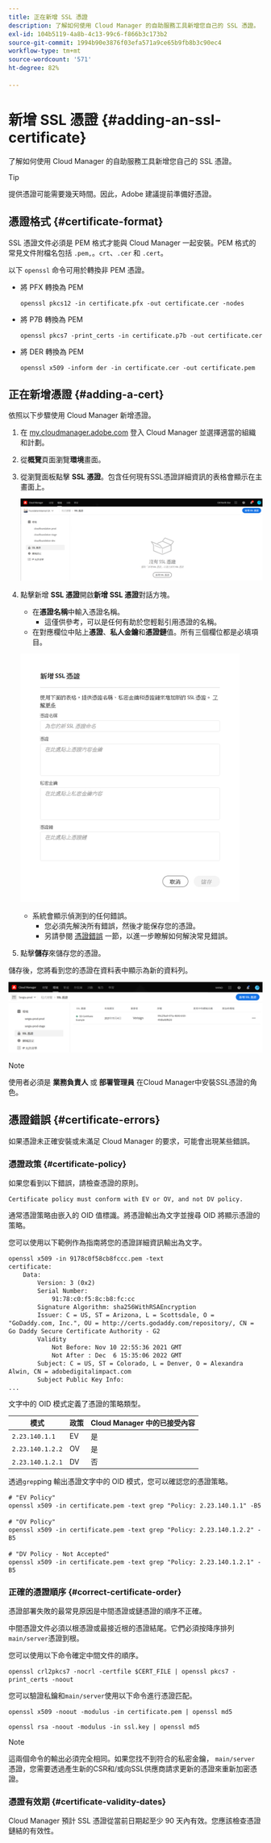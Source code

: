 ```yaml
---
title: 正在新增 SSL 憑證
description: 了解如何使用 Cloud Manager 的自助服務工具新增您自己的 SSL 憑證。
exl-id: 104b5119-4a8b-4c13-99c6-f866b3c173b2
source-git-commit: 1994b90e3876f03efa571a9ce65b9fb8b3c90ec4
workflow-type: tm+mt
source-wordcount: '571'
ht-degree: 82%

---
```


# 新增 SSL 憑證 {#adding-an-ssl-certificate}

了解如何使用 Cloud Manager 的自助服務工具新增您自己的 SSL 憑證。

>[!TIP]
>
>提供憑證可能需要幾天時間。因此，Adobe 建議提前準備好憑證。

## 憑證格式 {#certificate-format}

SSL 憑證文件必須是 PEM 格式才能與 Cloud Manager 一起安裝。PEM 格式的常見文件附檔名包括 `.pem,`。`crt`、`.cer` 和 `.cert`。

以下 `openssl` 命令可用於轉換非 PEM 憑證。

* 將 PFX 轉換為 PEM

  ```shell
  openssl pkcs12 -in certificate.pfx -out certificate.cer -nodes
  ```

* 將 P7B 轉換為 PEM

  ```shell
  openssl pkcs7 -print_certs -in certificate.p7b -out certificate.cer
  ```

* 將 DER 轉換為 PEM

  ```shell
  openssl x509 -inform der -in certificate.cer -out certificate.pem
  ```

## 正在新增憑證 {#adding-a-cert}

依照以下步驟使用 Cloud Manager 新增憑證。

1. 在 [my.cloudmanager.adobe.com](https://my.cloudmanager.adobe.com/) 登入 Cloud Manager 並選擇適當的組織和計劃。

1. 從&#x200B;**概覽**&#x200B;頁面瀏覽&#x200B;**環境**&#x200B;畫面。

1. 從瀏覽面板點擊 **SSL 憑證**。包含任何現有SSL憑證詳細資訊的表格會顯示在主畫面上。

   ![新增 SSL 憑證](/help/implementing/cloud-manager/assets/ssl/ssl-cert-1.png)

1. 點擊新增 **SSL 憑證**&#x200B;開啟&#x200B;**新增 SSL 憑證**&#x200B;對話方塊。

   * 在&#x200B;**憑證名稱**&#x200B;中輸入憑證名稱。
      * 這僅供參考，可以是任何有助於您輕鬆引用憑證的名稱。
   * 在對應欄位中貼上&#x200B;**憑證**、**私人金鑰**&#x200B;和&#x200B;**憑證鏈**&#x200B;值。所有三個欄位都是必填項目。

   ![新增憑證對話方塊](/help/implementing/cloud-manager/assets/ssl/ssl-cert-02.png)

   * 系統會顯示偵測到的任何錯誤。
      * 您必須先解決所有錯誤，然後才能保存您的憑證。
      * 另請參閱 [憑證錯誤](#certificate-errors) 一節，以進一步瞭解如何解決常見錯誤。

1. 點擊&#x200B;**儲存**&#x200B;來儲存您的憑證。

儲存後，您將看到您的憑證在資料表中顯示為新的資料列。

![已儲存的 SSL 憑證](/help/implementing/cloud-manager/assets/ssl/ssl-cert-3.png)

>[!NOTE]
>
>使用者必須是 **業務負責人** 或 **部署管理員** 在Cloud Manager中安裝SSL憑證的角色。

## 憑證錯誤 {#certificate-errors}

如果憑證未正確安裝或未滿足 Cloud Manager 的要求，可能會出現某些錯誤。

### 憑證政策 {#certificate-policy}

如果您看到以下錯誤，請檢查憑證的原則。

```text
Certificate policy must conform with EV or OV, and not DV policy.
```

通常憑證策略由嵌入的 OID 值標識。將憑證輸出為文字並搜尋 OID 將顯示憑證的策略。

您可以使用以下範例作為指南將您的憑證詳細資訊輸出為文字。

```text
openssl x509 -in 9178c0f58cb8fccc.pem -text
certificate:
    Data:
        Version: 3 (0x2)
        Serial Number:
            91:78:c0:f5:8c:b8:fc:cc
        Signature Algorithm: sha256WithRSAEncryption
        Issuer: C = US, ST = Arizona, L = Scottsdale, O = "GoDaddy.com, Inc.", OU = http://certs.godaddy.com/repository/, CN = Go Daddy Secure Certificate Authority - G2
        Validity
            Not Before: Nov 10 22:55:36 2021 GMT
            Not After : Dec  6 15:35:06 2022 GMT
        Subject: C = US, ST = Colorado, L = Denver, O = Alexandra Alwin, CN = adobedigitalimpact.com
        Subject Public Key Info:
...
```

文字中的 OID 模式定義了憑證的策略類型。

| 模式 | 政策 | Cloud Manager 中的已接受內容 |
|---|---|---|
| `2.23.140.1.1` | EV | 是 |
| `2.23.140.1.2.2` | OV | 是 |
| `2.23.140.1.2.1` | DV | 否 |

透過`grep`ping 輸出憑證文字中的 OID 模式，您可以確認您的憑證策略。

```shell
# "EV Policy"
openssl x509 -in certificate.pem -text grep "Policy: 2.23.140.1.1" -B5

# "OV Policy"
openssl x509 -in certificate.pem -text grep "Policy: 2.23.140.1.2.2" -B5

# "DV Policy - Not Accepted"
openssl x509 -in certificate.pem -text grep "Policy: 2.23.140.1.2.1" -B5
```

### 正確的憑證順序 {#correct-certificate-order}

憑證部署失敗的最常見原因是中間憑證或鏈憑證的順序不正確。

中間憑證文件必須以根憑證或最接近根的憑證結尾。它們必須按降序排列`main/server`憑證到根。

您可以使用以下命令確定中間文件的順序。

```shell
openssl crl2pkcs7 -nocrl -certfile $CERT_FILE | openssl pkcs7 -print_certs -noout
```

您可以驗證私鑰和`main/server`使用以下命令進行憑證匹配。

```shell
openssl x509 -noout -modulus -in certificate.pem | openssl md5
```

```shell
openssl rsa -noout -modulus -in ssl.key | openssl md5
```

>[!NOTE]
>
>這兩個命令的輸出必須完全相同。如果您找不到符合的私密金鑰， `main/server` 憑證，您需要透過產生新的CSR和/或向SSL供應商請求更新的憑證來重新加密憑證。

### 憑證有效期 {#certificate-validity-dates}

Cloud Manager 預計 SSL 憑證從當前日期起至少 90 天內有效。您應該檢查憑證鏈結的有效性。

